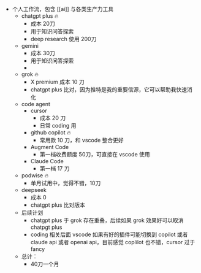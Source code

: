 - 个人工作流，包含 [[ai]] 与各类生产力工具
	- chatgpt plus 🔥
		- 成本 20刀
		- 用于知识问答探索
		- deep research 使用 200刀
	- gemini
		- 成本 30刀
		- 用于知识问答探索
		-
	- grok 🔥
		- X premium 成本 10 刀
		- chatgpt plus 比对，因为推特是我的重要信源，它可以帮助我快速消化
	- code agent
		- cursor
			- 成本 20 刀
			- 日常 coding 用
		- github copilot 🔥
			- 常用款 10 刀，和 vscode 整合更好
		- Augment Code
			- 第一档收费额度 50刀，可直接在 vscode 使用
		- Claude Code
			- 第一档 17 刀
	- podwise 🔥
		- 单月试用中，觉得不错，10刀
	- deepseek
		- 成本 0
		- chatgpt plus 比对版本
	- 后续计划
		- chatgpt plus 于 grok 存在重叠，后续如果 grok 效果好可以取消 chatpgt plus
		- coding 相关后面 vscode 如果有好的插件可能切换到 copilot 或者 claude api 或者 openai api，目前感觉 coplilot 也不错，cursor 过于 fancy
	- 总计：
		- 40刀一个月